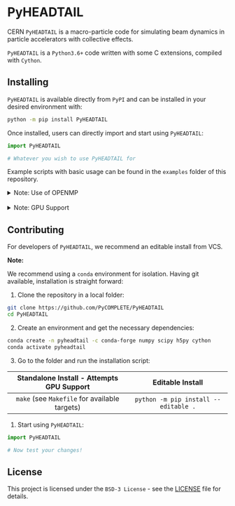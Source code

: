 # PyHEADTAIL

CERN `PyHEADTAIL` is a macro-particle code for simulating beam dynamics in particle accelerators with collective effects.

`PyHEADTAIL` is a `Python3.6+` code written with some C extensions, compiled with `Cython`.

## Installing

`PyHEADTAIL` is available directly from `PyPI` and can be installed in your desired environment with:
```bash
python -m pip install PyHEADTAIL
```

Once installed, users can directly import and start using `PyHEADTAIL`:
```python
import PyHEADTAIL

# Whatever you wish to use PyHEADTAIL for
```

Example scripts with basic usage can be found in the `examples` folder of this repository.

<details>
  <summary>Note: Use of OPENMP</summary>

By default `PyHEADTAIL` extensions are compiled with `OPENMP` support.
This can be especially troublesome for `macOS` users, as `OPENMP` support on the platform is possible but tricky.

To simplify installation, one can disable the use `OPENMP` at compilation by simply setting the `PYHT_SKIP_OPENMP` environment variable before running the above installation command.
This is as simple as:
```bash
export PYHT_SKIP_OPENMP=1
```
</details>
<br/>

<details>
  <summary>Note: GPU Support</summary>

For GPU usage support, no wheel or option is available directly from `PyPI`.
Instead, the developer version is required (a `Makefile` is included in the source code).
See the `Contributing` section below for instructions.
</details>

## Contributing

For developers of `PyHEADTAIL`, we recommend an editable install from VCS.

**Note:** 

We recommend using a `conda` environment for isolation.
Having git available, installation is straight forward:

1. Clone the repository in a local folder:
```bash
git clone https://github.com/PyCOMPLETE/PyHEADTAIL
cd PyHEADTAIL
```

2. Create an environment and get the necessary dependencies:
```bash
conda create -n pyheadtail -c conda-forge numpy scipy h5py cython
conda activate pyheadtail
```

3. Go to the folder and run the installation script:

|   Standalone Install - Attempts GPU Support   | Editable Install                      |
| :-------------------------------------------: | :-----------------------------------: |
| `make` (see `Makefile` for available targets) | `python -m pip install --editable .`  |

1. Start using `PyHEADTAIL`:
```python
import PyHEADTAIL

# Now test your changes!
```

## License

This project is licensed under the `BSD-3 License` - see the [LICENSE](LICENSE.txt) file for details.